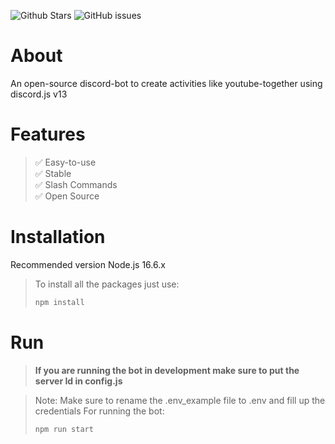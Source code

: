 ![Github Stars](https://img.shields.io/github/stars/hydrox19/activity-bot?style=for-the-badge&logo=appveyor)
![GitHub issues](https://img.shields.io/github/issues-raw/hydrox19/activity-bot?style=for-the-badge&logo=appveyor)

# About

An open-source discord-bot to create activities like youtube-together using discord.js v13

# Features 

> ✅ Easy-to-use <br>
> ✅ Stable <br>
> ✅ Slash Commands <br>
> ✅ Open Source

# Installation
Recommended version Node.js 16.6.x

> To install all the packages just use:
> ```bash
> npm install
> ```
# Run

> **If you are running the bot in development make sure to put the server Id in config.js**

> Note: Make sure to rename the .env_example file to .env and fill up the credentials
> For running the bot:
> ```bash
> npm run start
> ```
